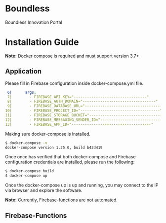 # Boundless
Boundless Innovation Portal

# Installation Guide
**Note:** Docker compose is required and must support version 3.7+

## Application

Please fill in Firebase configuration inside docker-compose.yml file.
```yaml
 6|      args:
 7|        - FIREBASE_API_KEY="---------------------------------"
 8|        - FIREBASE_AUTH_DOMAIN="---------------------------------"
 9|        - FIREBASE_DATABASE_URL="-----------------------------------"
10|        - FIREBASE_PROJECT_ID="------------------------------------"
11|        - FIREBASE_STORAGE_BUCKET="------------------------------------"
12|        - FIREBASE_MESSAGING_SENDER_ID="------------------------------------"
13|        - FIREBASE_APP_ID="------------------------------------"
```

Making sure docker-compose is installed.

```bash
$ docker-compose -v
docker-compose version 1.25.0, build b42d419
```

Once once has verified that both docker-compose and Firebase configuration
credentials are installed, please run the following:

```bash
$ docker-compose build
$ docker-compose up
```

Once the docker-compose up is up and running, you may connect to the IP via
browser and explore the software.

**Note:** Currently, Firebase-functions are not automated.

## Firebase-Functions
